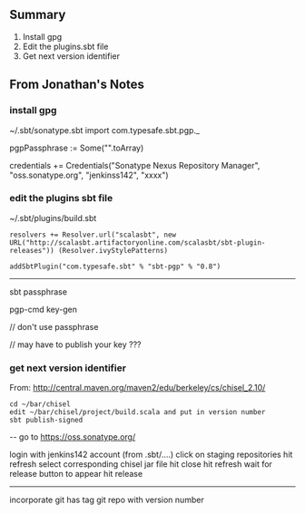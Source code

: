 ## Summary
1. Install gpg
2. Edit the plugins.sbt file
3. Get next version identifier

## From Jonathan's Notes
### install gpg 
~/.sbt/sonatype.sbt
import com.typesafe.sbt.pgp._

pgpPassphrase := Some("".toArray)

credentials += Credentials("Sonatype Nexus Repository Manager", 
                           "oss.sonatype.org", 
                           "jenkinss142",
                           "xxxx")

### edit the plugins sbt file
~/.sbt/plugins/build.sbt
```
resolvers += Resolver.url("scalasbt", new URL("http://scalasbt.artifactoryonline.com/scalasbt/sbt-plugin-releases")) (Resolver.ivyStylePatterns)

addSbtPlugin("com.typesafe.sbt" % "sbt-pgp" % "0.8")
```
----
sbt passphrase

pgp-cmd key-gen

// don't use passphrase

// may have to publish your key ???

### get next version identifier 
From: http://central.maven.org/maven2/edu/berkeley/cs/chisel_2.10/
```
cd ~/bar/chisel
edit ~/bar/chisel/project/build.scala and put in version number
sbt publish-signed
```
--
go to https://oss.sonatype.org/

login with jenkins142 account (from .sbt/....)
click on staging repositories
hit refresh
select corresponding chisel jar file
hit close
hit refresh 
wait for release button to appear
hit release

---
incorporate git has
tag git repo with version number